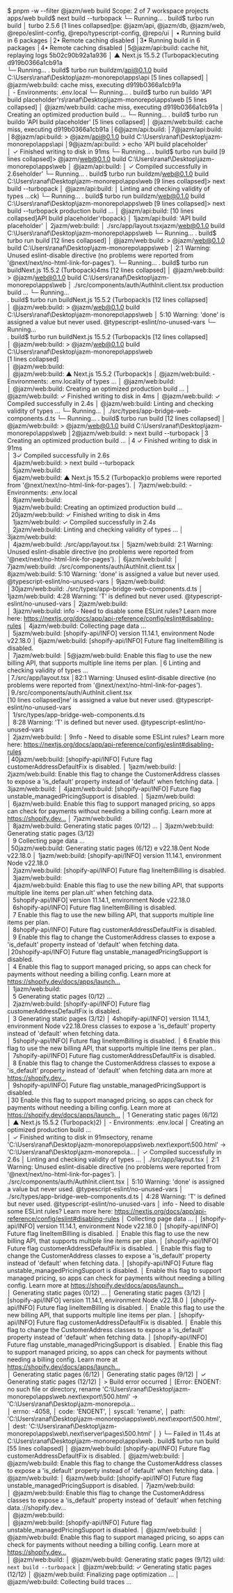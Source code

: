 $ pnpm -w --filter @jazm/web build
Scope: 2 of 7 workspace projects
apps/web build$ next build --turbopack
└─ Running...
. build$ turbo run build
│ turbo 2.5.6
[1 lines collapsed]pe: @jazm/api, @jazm/db, @jazm/web, @repo/eslint-config, @repo/typescript-config, @repo/ui
│ • Running build in 6 packages
│2• Remote caching disabled
│3• Running build in 6 packages
│4• Remote caching disabled
│5@jazm/api:build: cache hit, replaying logs 5b02c90b92a1a936
│ ▲ Next.js 15.5.2 (Turbopack)ecuting d919b0366a1cb91a  
└─ Running...
. build$ turbo run buildzm/api@0.1.0 build C:\Users\ranaf\Desktop\jazm-monorepo\apps\api
[5 lines collapsed]
│ @jazm/web:build: cache miss, executing d919b0366a1cb91a  
│ - Environments: .env.local
└─ Running...
. build$ turbo run buildo 'API build placeholder'rs\ranaf\Desktop\jazm-monorepo\apps\web
[5 lines collapsed]
│ @jazm/web:build: cache miss, executing d919b0366a1cb91a
│ Creating an optimized production build ...
└─ Running...
. build$ turbo run buildo 'API build placeholder'
[5 lines collapsed]
│ @jazm/web:build: cache miss, executing d919b0366a1cb91a
│6@jazm/api:build:
│7@jazm/api:build:
│8@jazm/api:build: > @jazm/api@0.1.0 build C:\Users\ranaf\Desktop\jazm-monorepo\apps\api
│9@jazm/api:build: > echo 'API build placeholder'  
│ ✓ Finished writing to disk in 91ms
└─ Running...
. build$ turbo run build
[9 lines collapsed]> @jazm/web@0.1.0 build C:\Users\ranaf\Desktop\jazm-monorepo\apps\web
│ @jazm/api:build:
│ ✓ Compiled successfully in 2.6seholder'
└─ Running...
. build$ turbo run buildzm/web@0.1.0 build C:\Users\ranaf\Desktop\jazm-monorepo\apps\web
[9 lines collapsed]> next build --turbopack
│ @jazm/api:build:
│ Linting and checking validity of types ...ck)
└─ Running...
. build$ turbo run buildzm/web@0.1.0 build C:\Users\ranaf\Desktop\jazm-monorepo\apps\web
[9 lines collapsed]> next build --turbopack production build ...
│ @jazm/api:build:
[10 lines collapsed]API build placeholder'rbopack)
│ 1jazm/api:build: 'API build placeholder'
│ 2jazm/web:build:
│ ./src/app/layout.tsxjazm/web@0.1.0 build C:\Users\ranaf\Desktop\jazm-monorepo\apps\web
└─ Running...
. build$ turbo run build
[12 lines collapsed]
│ @jazm/web:build: > @jazm/web@0.1.0 build C:\Users\ranaf\Desktop\jazm-monorepo\apps\web
│ 2:1 Warning: Unused eslint-disable directive (no problems were reported from '@next/next/no-html-link-for-pages').
└─ Running...
. build$ turbo run buildNext.js 15.5.2 (Turbopack)4ms
[12 lines collapsed]
│ @jazm/web:build: > @jazm/web@0.1.0 build C:\Users\ranaf\Desktop\jazm-monorepo\apps\web
│ ./src/components/auth/AuthInit.client.tsx production build ...
└─ Running...  
. build$ turbo run buildNext.js 15.5.2 (Turbopack)s
[12 lines collapsed]  
│ @jazm/web:build: > @jazm/web@0.1.0 build C:\Users\ranaf\Desktop\jazm-monorepo\apps\web
│ 5:10 Warning: 'done' is assigned a value but never used. @typescript-eslint/no-unused-vars
└─ Running...  
. build$ turbo run buildNext.js 15.5.2 (Turbopack)s
[12 lines collapsed]  
│ @jazm/web:build: > @jazm/web@0.1.0 build C:\Users\ranaf\Desktop\jazm-monorepo\apps\web  
[1 lines collapsed]  
│ @jazm/web:build:  
│ @jazm/web:build: ▲ Next.js 15.5.2 (Turbopack)s
│ @jazm/web:build: - Environments: .env.locality of types ...
│ @jazm/web:build:  
│ @jazm/web:build: Creating an optimized production build ...
│ @jazm/web:build: ✓ Finished writing to disk in 4ms
│ @jazm/web:build: ✓ Compiled successfully in 2.4s
│ @jazm/web:build: Linting and checking validity of types ...
└─ Running...
│ ./src/types/app-bridge-web-components.d.ts
└─ Running...
. build$ turbo run build
[12 lines collapsed]
│ @jazm/web:build: > @jazm/web@0.1.0 build C:\Users\ranaf\Desktop\jazm-monorepo\apps\web
│2@jazm/web:build: > next build --turbopack
│3 Creating an optimized production build ...
│4 ✓ Finished writing to disk in 91ms  
│ 3✓ Compiled successfully in 2.6s  
│ 4jazm/web:build: > next build --turbopack  
│ 5jazm/web:build:  
│ 6jazm/web:build: ▲ Next.js 15.5.2 (Turbopack)o problems were reported from '@next/next/no-html-link-for-pages').
│ 7jazm/web:build: - Environments: .env.local  
│ 8jazm/web:build:  
│ 9jazm/web:build: Creating an optimized production build ...  
│20jazm/web:build: ✓ Finished writing to disk in 4ms  
│ 1jazm/web:build: ✓ Compiled successfully in 2.4s  
│ 2jazm/web:build: Linting and checking validity of types ...
│ 3jazm/web:build:  
│ 4jazm/web:build: ./src/app/layout.tsx
│ 5jazm/web:build: 2:1 Warning: Unused eslint-disable directive (no problems were reported from '@next/next/no-html-link-for-pages').
│ 6jazm/web:build:
│ 7jazm/web:build: ./src/components/auth/AuthInit.client.tsx
│ 8jazm/web:build: 5:10 Warning: 'done' is assigned a value but never used. @typescript-eslint/no-unused-vars
│ 9jazm/web:build:  
│30jazm/web:build: ./src/types/app-bridge-web-components.d.ts
│ 1jazm/web:build: 4:28 Warning: 'T' is defined but never used. @typescript-eslint/no-unused-vars
│ 2jazm/web:build:  
│ 3jazm/web:build: info - Need to disable some ESLint rules? Learn more here: https://nextjs.org/docs/app/api-reference/config/eslint#disabling-rules
│ 4jazm/web:build: Collecting page data ...  
│ 5jazm/web:build: [shopify-api/INFO] version 11.14.1, environment Node v22.18.0
│ 6jazm/web:build: [shopify-api/INFO] Future flag lineItemBilling is disabled.  
│ 7jazm/web:build:
│5@jazm/web:build: Enable this flag to use the new billing API, that supports multiple line items per plan.
│6 Linting and checking validity of types ...  
│7./src/app/layout.tsx
│82:1 Warning: Unused eslint-disable directive (no problems were reported from '@next/next/no-html-link-for-pages').  
│9./src/components/auth/AuthInit.client.tsx  
[10 lines collapsed]ne' is assigned a value but never used. @typescript-eslint/no-unused-vars  
│ 1/src/types/app-bridge-web-components.d.ts  
│ 8:28 Warning: 'T' is defined but never used. @typescript-eslint/no-unused-vars  
│ 2jazm/web:build:
│ 9nfo - Need to disable some ESLint rules? Learn more here: https://nextjs.org/docs/app/api-reference/config/eslint#disabling-rules  
│40jazm/web:build: [shopify-api/INFO] Future flag customerAddressDefaultFix is disabled.
│ 1jazm/web:build:
│ 2jazm/web:build: Enable this flag to change the CustomerAddress classes to expose a 'is_default' property instead of 'default' when fetching data.
│ 3jazm/web:build:
│ 4jazm/web:build: [shopify-api/INFO] Future flag unstable_managedPricingSupport is disabled.
│ 5jazm/web:build:  
│ 6jazm/web:build: Enable this flag to support managed pricing, so apps can check for payments without needing a billing config. Learn more at https://shopify.dev…
│ 7jazm/web:build:  
│ 8jazm/web:build: Generating static pages (0/12) ...
│ 3jazm/web:build: Generating static pages (3/12)  
│ 9 Collecting page data ...  
│50jazm/web:build: Generating static pages (6/12) e v22.18.0ent Node v22.18.0
│ 1jazm/web:build: [shopify-api/INFO] version 11.14.1, environment Node v22.18.0  
│ 2jazm/web:build: [shopify-api/INFO] Future flag lineItemBilling is disabled.  
│ 3jazm/web:build:  
│ 4jazm/web:build: Enable this flag to use the new billing API, that supports multiple line items per plan.ult' when fetching data.  
│ 5shopify-api/INFO] version 11.14.1, environment Node v22.18.0  
│ 6shopify-api/INFO] Future flag lineItemBilling is disabled.  
│ 7 Enable this flag to use the new billing API, that supports multiple line items per plan.  
│ 8shopify-api/INFO] Future flag customerAddressDefaultFix is disabled.  
│ 9 Enable this flag to change the CustomerAddress classes to expose a 'is_default' property instead of 'default' when fetching data.  
│20shopify-api/INFO] Future flag unstable_managedPricingSupport is disabled.  
│ 4 Enable this flag to support managed pricing, so apps can check for payments without needing a billing config. Learn more at https://shopify.dev/docs/apps/launch…  
│ 1jazm/web:build:  
│ 5 Generating static pages (0/12) ...  
│ 2jazm/web:build: [shopify-api/INFO] Future flag customerAddressDefaultFix is disabled.  
│ 3 Generating static pages (3/12)
│ 4shopify-api/INFO] version 11.14.1, environment Node v22.18.0ress classes to expose a 'is_default' property instead of 'default' when fetching data.  
│ 5shopify-api/INFO] Future flag lineItemBilling is disabled.
│ 6 Enable this flag to use the new billing API, that supports multiple line items per plan..  
│ 7shopify-api/INFO] Future flag customerAddressDefaultFix is disabled.  
│ 8 Enable this flag to change the CustomerAddress classes to expose a 'is_default' property instead of 'default' when fetching data.arn more at https://shopify.dev…  
│ 9shopify-api/INFO] Future flag unstable_managedPricingSupport is disabled.  
│30 Enable this flag to support managed pricing, so apps can check for payments without needing a billing config. Learn more at https://shopify.dev/docs/apps/launch…
│ 1 Generating static pages (6/12)  
│ ▲ Next.js 15.5.2 (Turbopack)2)
│ - Environments: .env.local
│ Creating an optimized production build ...  
│ ✓ Finished writing to disk in 91msectory, rename 'C:\Users\ranaf\Desktop\jazm-monorepo\apps\web\.next\export\500.html' -> 'C:\Users\ranaf\Desktop\jazm-monorepo\a…
│ ✓ Compiled successfully in 2.6s
│ Linting and checking validity of types ...
│ ./src/app/layout.tsx
│ 2:1 Warning: Unused eslint-disable directive (no problems were reported from '@next/next/no-html-link-for-pages').
│ ./src/components/auth/AuthInit.client.tsx
│ 5:10 Warning: 'done' is assigned a value but never used. @typescript-eslint/no-unused-vars
│ ./src/types/app-bridge-web-components.d.ts
│ 4:28 Warning: 'T' is defined but never used. @typescript-eslint/no-unused-vars
│ info - Need to disable some ESLint rules? Learn more here: https://nextjs.org/docs/app/api-reference/config/eslint#disabling-rules
│ Collecting page data ...
│ [shopify-api/INFO] version 11.14.1, environment Node v22.18.0
│ [shopify-api/INFO] Future flag lineItemBilling is disabled.
│ Enable this flag to use the new billing API, that supports multiple line items per plan.
│ [shopify-api/INFO] Future flag customerAddressDefaultFix is disabled.
│ Enable this flag to change the CustomerAddress classes to expose a 'is_default' property instead of 'default' when fetching data.
│ [shopify-api/INFO] Future flag unstable_managedPricingSupport is disabled.
│ Enable this flag to support managed pricing, so apps can check for payments without needing a billing config. Learn more at https://shopify.dev/docs/apps/launch…  
│ Generating static pages (0/12) ...
│ Generating static pages (3/12)
│ [shopify-api/INFO] version 11.14.1, environment Node v22.18.0
│ [shopify-api/INFO] Future flag lineItemBilling is disabled.
│ Enable this flag to use the new billing API, that supports multiple line items per plan.
│ [shopify-api/INFO] Future flag customerAddressDefaultFix is disabled.
│ Enable this flag to change the CustomerAddress classes to expose a 'is_default' property instead of 'default' when fetching data.
│ [shopify-api/INFO] Future flag unstable_managedPricingSupport is disabled.
│ Enable this flag to support managed pricing, so apps can check for payments without needing a billing config. Learn more at https://shopify.dev/docs/apps/launch…  
│ Generating static pages (6/12)
│ Generating static pages (9/12)
│ ✓ Generating static pages (12/12)
│ > Build error occurred
│ [Error: ENOENT: no such file or directory, rename 'C:\Users\ranaf\Desktop\jazm-monorepo\apps\web\.next\export\500.html' -> 'C:\Users\ranaf\Desktop\jazm-monorepo\a…  
│ errno: -4058,
│ code: 'ENOENT',
│ syscall: 'rename',
│ path: 'C:\\Users\\ranaf\\Desktop\\jazm-monorepo\\apps\\web\\.next\\export\\500.html',
│ dest: 'C:\\Users\\ranaf\\Desktop\\jazm-monorepo\\apps\\web\\.next\\server\\pages\\500.html'
│ }
└─ Failed in 11.4s at C:\Users\ranaf\Desktop\jazm-monorepo\apps\web
. build$ turbo run build
[55 lines collapsed]
│ @jazm/web:build: [shopify-api/INFO] Future flag customerAddressDefaultFix is disabled.
│ @jazm/web:build:
│ @jazm/web:build: Enable this flag to change the CustomerAddress classes to expose a 'is_default' property instead of 'default' when fetching data.
│ @jazm/web:build:
│ 6jazm/web:build: [shopify-api/INFO] Future flag unstable_managedPricingSupport is disabled.
│ 7jazm/web:build:  
│ @jazm/web:build: Enable this flag to change the CustomerAddress classes to expose a 'is_default' property instead of 'default' when fetching data.://shopify.dev…  
│ @jazm/web:build:  
│ @jazm/web:build: [shopify-api/INFO] Future flag unstable_managedPricingSupport is disabled.
│ @jazm/web:build:
│ @jazm/web:build: Enable this flag to support managed pricing, so apps can check for payments without needing a billing config. Learn more at https://shopify.dev…  
│ @jazm/web:build:
│ @jazm/web:build: Generating static pages (9/12) uild: `next build --turbopack`
│ @jazm/web:build: ✓ Generating static pages (12/12)
│ @jazm/web:build: Finalizing page optimization ...
│ @jazm/web:build: Collecting build traces ...
